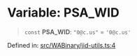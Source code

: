 # Variable: PSA\_WID

> `const` **PSA\_WID**: `"0@c.us"` = `'0@c.us'`

Defined in: [src/WABinary/jid-utils.ts:4](https://github.com/Fokusdotid/Baileys/blob/3533fb5d5a1e97f0cc8384505a121b389a346518/src/WABinary/jid-utils.ts#L4)
